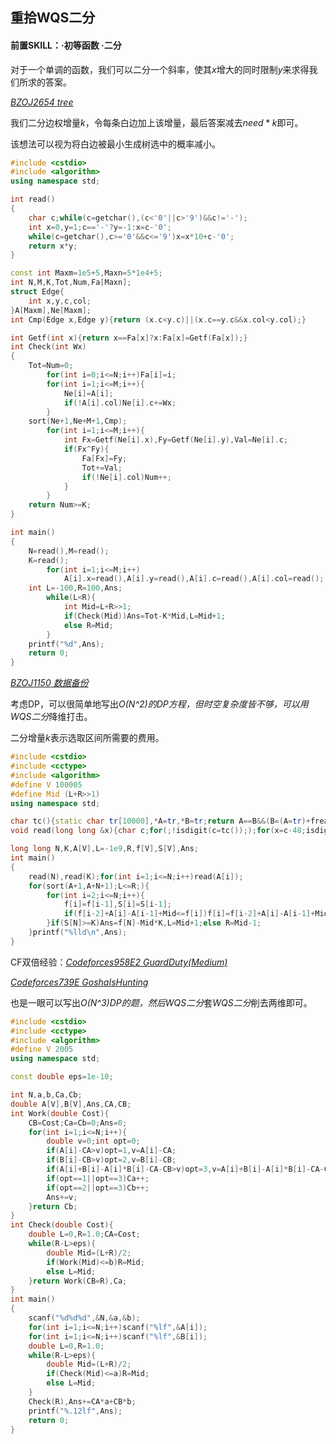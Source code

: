 ## 重拾WQS二分

#### 前置SKILL：·初等函数 ·二分

对于一个单调的函数，我们可以二分一个斜率，使其$x$增大的同时限制$y$来求得我们所求的答案。



[*BZOJ2654* *tree*](https://www.lydsy.com/JudgeOnline/problem.php?id=2654)

我们二分边权增量$k$，令每条白边加上该增量，最后答案减去$need*k$即可。

该想法可以视为将白边被最小生成树选中的概率减小。

~~~c++
#include <cstdio>
#include <algorithm>
using namespace std;

int read()
{
	char c;while(c=getchar(),(c<'0'||c>'9')&&c!='-');
	int x=0,y=1;c=='-'?y=-1:x=c-'0';
	while(c=getchar(),c>='0'&&c<='9')x=x*10+c-'0';
	return x*y;
}

const int Maxm=1e5+5,Maxn=5*1e4+5;
int N,M,K,Tot,Num,Fa[Maxn];
struct Edge{
	int x,y,c,col;
}A[Maxm],Ne[Maxm];
int Cmp(Edge x,Edge y){return (x.c<y.c)||(x.c==y.c&&x.col<y.col);}      

int Getf(int x){return x==Fa[x]?x:Fa[x]=Getf(Fa[x]);}
int Check(int Wx)
{
	Tot=Num=0;
		for(int i=0;i<=N;i++)Fa[i]=i;
		for(int i=1;i<=M;i++){
			Ne[i]=A[i];
			if(!A[i].col)Ne[i].c+=Wx;
		}
	sort(Ne+1,Ne+M+1,Cmp);
		for(int i=1;i<=M;i++){
			int Fx=Getf(Ne[i].x),Fy=Getf(Ne[i].y),Val=Ne[i].c;
			if(Fx^Fy){
				Fa[Fx]=Fy;
				Tot+=Val;
				if(!Ne[i].col)Num++;
			}
		}
	return Num>=K;
}

int main()
{
	N=read(),M=read();
	K=read();
		for(int i=1;i<=M;i++)
			A[i].x=read(),A[i].y=read(),A[i].c=read(),A[i].col=read();
	int L=-100,R=100,Ans;
		while(L<R){
			int Mid=L+R>>1;
			if(Check(Mid))Ans=Tot-K*Mid,L=Mid+1;
			else R=Mid;
		}
	printf("%d",Ans);
	return 0;
}
~~~



[*BZOJ1150* *数据备份*](https://www.lydsy.com/JudgeOnline/problem.php?id=1150)

考虑DP，可以很简单地写出*O(N^2)*的DP方程，但时空复杂度皆不够，可以用*WQS二分*降维打击。

二分增量$k$表示选取区间所需要的费用。

~~~c++
#include <cstdio>
#include <cctype>
#include <algorithm>
#define V 100005
#define Mid (L+R>>1)
using namespace std;

char tc(){static char tr[10000],*A=tr,*B=tr;return A==B&&(B=(A=tr)+fread(tr,1,10000,stdin),A==B)?EOF:*A++;}
void read(long long &x){char c;for(;!isdigit(c=tc()););for(x=c-48;isdigit(c=tc());x=(x<<1)+(x<<3)+c-48);}

long long N,K,A[V],L=-1e9,R,f[V],S[V],Ans;
int main()
{
	read(N),read(K);for(int i=1;i<=N;i++)read(A[i]);
	for(sort(A+1,A+N+1);L<=R;){
		for(int i=2;i<=N;i++){
			f[i]=f[i-1],S[i]=S[i-1];
			if(f[i-2]+A[i]-A[i-1]+Mid<=f[i])f[i]=f[i-2]+A[i]-A[i-1]+Mid,S[i]=S[i-2]+1;
		}if(S[N]>=K)Ans=f[N]-Mid*K,L=Mid+1;else R=Mid-1;
	}printf("%lld\n",Ans);
}
~~~

CF双倍经验：[*Codeforces958E2* *GuardDuty(Medium)*](http://codeforces.com/problemset/problem/958/E2)



[*Codeforces739E* *GoshaIsHunting*](http://codeforces.com/problemset/problem/958/E2)

也是一眼可以写出*O(N^3)*DP的题，然后*WQS二分*套*WQS二分*削去两维即可。

~~~c++
#include <cstdio>
#include <cctype>
#include <algorithm>
#define V 2005
using namespace std;

const double eps=1e-10;

int N,a,b,Ca,Cb;
double A[V],B[V],Ans,CA,CB;
int Work(double Cost){
	CB=Cost;Ca=Cb=0;Ans=0;
	for(int i=1;i<=N;i++){
		double v=0;int opt=0;
		if(A[i]-CA>v)opt=1,v=A[i]-CA;
		if(B[i]-CB>v)opt=2,v=B[i]-CB;
		if(A[i]+B[i]-A[i]*B[i]-CA-CB>v)opt=3,v=A[i]+B[i]-A[i]*B[i]-CA-CB;
		if(opt==1||opt==3)Ca++;
		if(opt==2||opt==3)Cb++;
		Ans+=v;
	}return Cb;
}
int Check(double Cost){
	double L=0,R=1.0;CA=Cost;
	while(R-L>eps){
		double Mid=(L+R)/2;
		if(Work(Mid)<=b)R=Mid;
		else L=Mid;
	}return Work(CB=R),Ca;
}
int main()
{
	scanf("%d%d%d",&N,&a,&b);
	for(int i=1;i<=N;i++)scanf("%lf",&A[i]);
	for(int i=1;i<=N;i++)scanf("%lf",&B[i]);
	double L=0,R=1.0;
	while(R-L>eps){
		double Mid=(L+R)/2;
		if(Check(Mid)<=a)R=Mid;
		else L=Mid;
	}
	Check(R),Ans+=CA*a+CB*b;
	printf("%.12lf",Ans);
	return 0;
}
~~~

